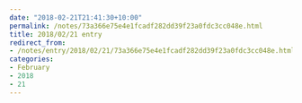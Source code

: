 ```yaml
---
date: "2018-02-21T21:41:30+10:00"
permalink: /notes/73a366e75e4e1fcadf282dd39f23a0fdc3cc048e.html
title: 2018/02/21 entry
redirect_from:
- /notes/entry/2018/02/21/73a366e75e4e1fcadf282dd39f23a0fdc3cc048e.html
categories:
- February
- 2018
- 21
---
```

